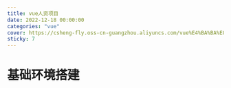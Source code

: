 ```yaml
---
title: vue人资项目
date: 2022-12-18 00:00:00
categories: "vue"
cover: https://csheng-fly.oss-cn-guangzhou.aliyuncs.com/vue%E4%BA%BA%E8%B5%84%E9%A1%B9%E7%9B%AE/%E4%BA%BA%E8%B5%84%E9%A1%B9%E7%9B%AE%E5%B0%81%E9%9D%A2.png
sticky: 7
---
```


# 基础环境搭建

